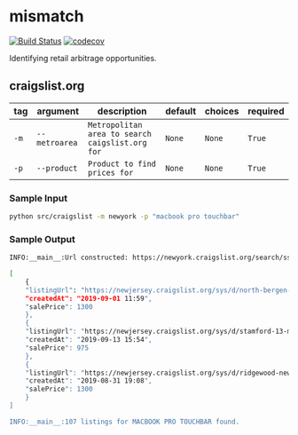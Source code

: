 # mismatch

[![Build Status](https://travis-ci.com/leonkozlowski/mismatch.svg?branch=master)](https://travis-ci.com/leonkozlowski/mismatch)
[![codecov](https://codecov.io/gh/leonkozlowski/mismatch/branch/master/graph/badge.svg)](https://codecov.io/gh/leonkozlowski/mismatch)

Identifying retail arbitrage opportunities.


## craigslist.org

| tag  | argument    | description                        | default      | choices | required |
|------|---------------|------------------------------------|--------------|---------|----------|
| `-m` | `--metroarea`| `Metropolitan area to search caigslist.org for` | `None`        | `None`  | `True`   |
| `-p` | `--product` | `Product to find prices for` | `None`       | `None`  | `True`  |

### Sample Input
```bash
python src/craigslist -m newyork -p "macbook pro touchbar"
```

### Sample Output
```bash
INFO:__main__:Url constructed: https://newyork.craigslist.org/search/sss?query=macbook+pro+touchbar&sort=rel

[
    {
    "listingUrl": "https://newjersey.craigslist.org/sys/d/north-bergen-2018-macbook-pro-13-inch/6969179978.html",
    "createdAt": "2019-09-01 11:59",
    "salePrice": 1300
    },
    {
    "listingUrl": "https://newjersey.craigslist.org/sys/d/stamford-13-macbook-pro-touch-bar-16gb/6972176677.html",
    "createdAt": "2019-09-13 15:54",
    "salePrice": 975
    },
    {
    "listingUrl": "https://newjersey.craigslist.org/sys/d/ridgewood-new-macbook-pro-pro-13-inch/6968906872.html",
    "createdAt": "2019-08-31 19:08",
    "salePrice": 1300
    }
]

INFO:__main__:107 listings for MACBOOK PRO TOUCHBAR found.
```
